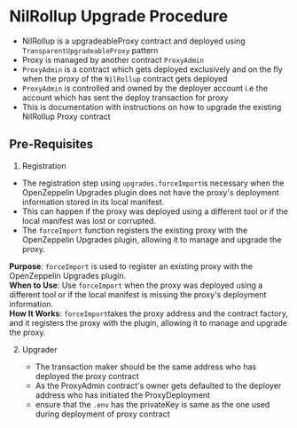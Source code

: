 # NilRollup Upgrade Procedure

- NilRollup is a upgradeableProxy contract and deployed using `TransparentUpgradeableProxy` pattern 
- Proxy is managed by another contract `ProxyAdmin`  
- `ProxyAdmin` is a contract which gets deployed exclusively and on the fly when the proxy of the `NilRollup` contract gets deployed  
- `ProxyAdmin` is controlled and owned by the deployer account i.e the account which has sent the deploy transaction for proxy  
- This is documentation with instructions on how to upgrade the existing NilRollup Proxy contract


## Pre-Requisites

1. Registration

  - The registration step using `upgrades.forceImport`is necessary when the OpenZeppelin Upgrades plugin does not have the proxy's 
      deployment information stored in its local manifest.  
  - This can happen if the proxy was deployed using a different tool or if the local manifest was lost or corrupted.    
  - The `forceImport` function registers the existing proxy with the OpenZeppelin Upgrades plugin, allowing it to manage and upgrade
    the proxy.  

  **Purpose**: `forceImport` is used to register an existing proxy with the OpenZeppelin Upgrades plugin.  
  **When to Use**: Use `forceImport` when the proxy was deployed using a different tool or if the local manifest is missing the proxy's deployment information.  
  **How It Works**: `forceImport`takes the proxy address and the contract factory, and it registers the proxy with the plugin, allowing it to manage and upgrade the proxy.  

2. Upgrader

   - The transaction maker should be the same address who has deployed the proxy contract
   - As the ProxyAdmin contract's owner gets defaulted to the deployer address who has initiated the ProxyDeployment
   - ensure that the `.env` has the privateKey is same as the one used during deployment of proxy contract


